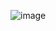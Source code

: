![image](https://user-images.githubusercontent.com/76105799/183304274-a3d1a32c-b970-438b-bc86-5a17e4a500e0.png)
